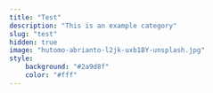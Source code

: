 ```yaml
---
title: "Test"
description: "This is an example category"
slug: "test"
hidden: true
image: "hutomo-abrianto-l2jk-uxb1BY-unsplash.jpg"
style:
    background: "#2a9d8f"
    color: "#fff"
---
```

